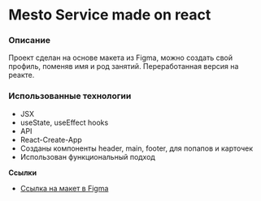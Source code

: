 # Mesto Service made on react

### Описание
Проект сделан на основе макета из Figma, можно создать свой профиль, поменяв имя и род занятий. 
Переработанная версия на реакте.

### Использованные технологии

* JSX
* useState, useEffect hooks
* API
* React-Create-App
* Созданы компоненты header, main, footer, для попапов и карточек
* Использован функциональный подход

**Сcылки**

* [Ссылка на макет в Figma](https://www.figma.com/file/2cn9N9jSkmxD84oJik7xL7/JavaScript.-Sprint-4?node-id=0%3A1)
